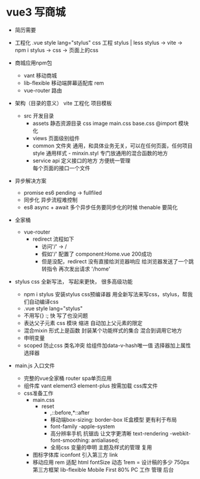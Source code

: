 # vue3 写商城
- 简历需要

- 工程化
    .vue    style  lang="stylus"  css  工程  stylus | less
    stylus  ->  vite  ->  npm i stylus  -> css  -> 页面上的css

- 商城应用npm包
    - vant  移动商城
    - lib-flexible  移动端屏幕适配库  rem
    - vue-router  路由

- 架构（目录的意义）
    vite 工程化  项目模板
    - src  开发目录
        - assets  静态资源目录
            css image
            main.css  base.css  @import 模块化
        - views  页面级别组件
        - common  文件夹
            通用，和具体业务无关，可以在任何页面，任何项目
            style 通用样式
                - minxin.styl
                    专门放通用的混合函数的地方
        - service  api
            定义接口的地方 方便统一管理  
            每个页面的接口一个文件

- 异步解决方案
    - promise  es6  pending  ->  fullfiled
    - 同步化  异步流程难控制
    - es8  async + await  多个异步任务要同步化的时候  thenable  要简化

- 全家桶
    - vue-router
        - redirect
            流程如下
            - 访问'/'  ->  /
            - 假如'/' 配置了  component:Home.vue 200成功
            - 但是没配，redirect
                没有直接给浏览器响应 
                给浏览器发送了一个跳转指令
                再次发出请求  '/home'

- stylus
    css 全新写法， 写起来更快， 很多高级功能
    - npm i stylus
        安装stylus  css预编译器
        用全新写法来写css，stylus，帮我们自动编译css
    - .vue style lang="stylus"
    - 不用写{} :;  快
        写了也没问题
    - 表达父子元素  css 模块
        缩进  自动加上父元素的限定
    - 混合mixin
        形式上是函数
        封装某个功能样式的集合
        混合到调用它地方
    - 申明变量
    - scoped
        防止css 类名冲突
        给组件加data-v-hash唯一值
        选择器加上属性选择器


- main.js 入口文件 
    - 完整的vue全家桶
        router spa单页应用
    - 组件库
        vant element3 element-plus 按需加载
        css库文件
    - css准备工作
        - main.css
            - reset
                - *,*::before,*::after 
                - 移动端box-sizing: border-box  IE盒模型  更有利于布局
                - font-family  -apple-system
                - 高分辨率手机  抗锯齿  让文字更清晰
                    text-rendering
                    -webkit-font-smoothing: antialiased;
                - 全局css 变量的申明  主题及样式的管理  复用
        - 图标字体库
            iconfont
            引入第三方  link
        - 移动应用
            rem  适配  html fontSize  动态  1rem = 设计稿的多少 750px
            第三方框架  lib-flexible
            Mobile First  80%
            PC  工作  管理  后台
